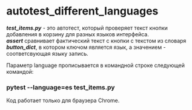 # autotest_different_languages
***test_items.py*** - это автотест, который проверяет текст кнопки добавления в корзину для разных языков интерфейса.  
***assert*** сравнивает фактический текст с кнопки с текстом из словаря ***button_dict***, в котором ключом является язык, а значением - соответсвующая языку запись.

Параметр language прописывается в командной строке следующей командой:
### pytest --language=es test_items.py

Код работает только для браузера Сhrome.
